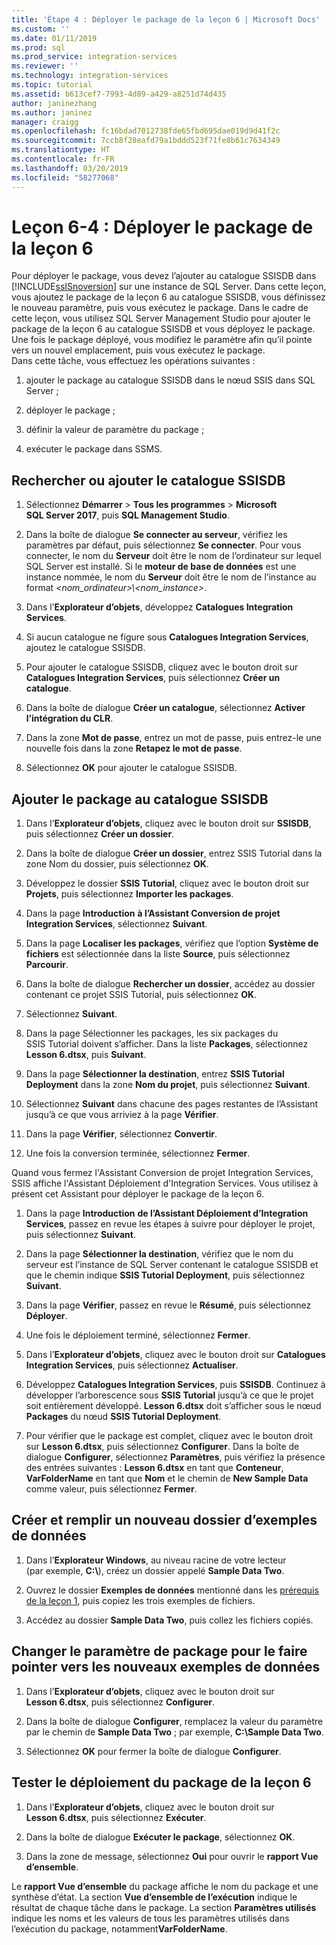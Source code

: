 ```yaml
---
title: 'Étape 4 : Déployer le package de la leçon 6 | Microsoft Docs'
ms.custom: ''
ms.date: 01/11/2019
ms.prod: sql
ms.prod_service: integration-services
ms.reviewer: ''
ms.technology: integration-services
ms.topic: tutorial
ms.assetid: b613cef7-7993-4d89-a429-a8251d74d435
author: janinezhang
ms.author: janinez
manager: craigg
ms.openlocfilehash: fc16bdad7012738fde65fbd695dae019d9d41f2c
ms.sourcegitcommit: 7ccb8f28eafd79a1bddd523f71fe8b61c7634349
ms.translationtype: HT
ms.contentlocale: fr-FR
ms.lasthandoff: 03/20/2019
ms.locfileid: "58277068"
---
```

# <a name="lesson-6-4-deploy-the-lesson-6-package"></a>Leçon 6-4 : Déployer le package de la leçon 6

Pour déployer le package, vous devez l’ajouter au catalogue SSISDB dans [!INCLUDE[ssISnoversion](../includes/ssisnoversion-md.md)] sur une instance de SQL Server. Dans cette leçon, vous ajoutez le package de la leçon 6 au catalogue SSISDB, vous définissez le nouveau paramètre, puis vous exécutez le package. Dans le cadre de cette leçon, vous utilisez SQL Server Management Studio pour ajouter le package de la leçon 6 au catalogue SSISDB et vous déployez le package. Une fois le package déployé, vous modifiez le paramètre afin qu’il pointe vers un nouvel emplacement, puis vous exécutez le package.   
Dans cette tâche, vous effectuez les opérations suivantes :  

1. ajouter le package au catalogue SSISDB dans le nœud SSIS dans SQL Server ;  
  
2. déployer le package ;  
  
3. définir la valeur de paramètre du package ;  

4. exécuter le package dans SSMS.  
  
## <a name="locate-or-add-the-ssisdb-catalog"></a>Rechercher ou ajouter le catalogue SSISDB  
  
1.  Sélectionnez **Démarrer** > **Tous les programmes** > **Microsoft SQL Server 2017**, puis **SQL Management Studio**.  
  
2.  Dans la boîte de dialogue **Se connecter au serveur**, vérifiez les paramètres par défaut, puis sélectionnez **Se connecter**. Pour vous connecter, le nom du **Serveur** doit être le nom de l’ordinateur sur lequel SQL Server est installé. Si le **moteur de base de données** est une instance nommée, le nom du **Serveur** doit être le nom de l’instance au format *\<nom_ordinateur>\\\<nom_instance>*. 
  
3.  Dans l’**Explorateur d’objets**, développez **Catalogues Integration Services**.  
  
4.  Si aucun catalogue ne figure sous **Catalogues Integration Services**, ajoutez le catalogue SSISDB.  
  
5.  Pour ajouter le catalogue SSISDB, cliquez avec le bouton droit sur **Catalogues Integration Services**, puis sélectionnez **Créer un catalogue**.  
  
6.  Dans la boîte de dialogue **Créer un catalogue**, sélectionnez **Activer l’intégration du CLR**.  
  
7.  Dans la zone **Mot de passe**, entrez un mot de passe, puis entrez-le une nouvelle fois dans la zone **Retapez le mot de passe**. 
  
8.  Sélectionnez **OK** pour ajouter le catalogue SSISDB.  
  
## <a name="add-the-package-to-the-ssisdb-catalog"></a>Ajouter le package au catalogue SSISDB  
  
1.  Dans l’**Explorateur d’objets**, cliquez avec le bouton droit sur **SSISDB**, puis sélectionnez **Créer un dossier**.  
  
2.  Dans la boîte de dialogue **Créer un dossier**, entrez SSIS Tutorial dans la zone Nom du dossier, puis sélectionnez **OK**.  
  
3.  Développez le dossier **SSIS Tutorial**, cliquez avec le bouton droit sur **Projets**, puis sélectionnez **Importer les packages**.  
  
4.  Dans la page **Introduction** **à l’Assistant Conversion de projet Integration Services**, sélectionnez **Suivant**.  
  
5.  Dans la page **Localiser les packages**, vérifiez que l’option **Système de fichiers** est sélectionnée dans la liste **Source**, puis sélectionnez **Parcourir**.  
  
6.  Dans la boîte de dialogue **Rechercher un dossier**, accédez au dossier contenant ce projet SSIS Tutorial, puis sélectionnez **OK**.  
  
7.  Sélectionnez **Suivant**.  
  
8.  Dans la page Sélectionner les packages, les six packages du SSIS Tutorial doivent s’afficher. Dans la liste **Packages**, sélectionnez **Lesson 6.dtsx**, puis **Suivant**.  
  
9. Dans la page **Sélectionner la destination**, entrez **SSIS Tutorial Deployment** dans la zone **Nom du projet**, puis sélectionnez **Suivant**.

10. Sélectionnez **Suivant** dans chacune des pages restantes de l’Assistant jusqu’à ce que vous arriviez à la page **Vérifier**.  
  
11. Dans la page **Vérifier**, sélectionnez **Convertir**.  
  
12. Une fois la conversion terminée, sélectionnez **Fermer**.  
  
Quand vous fermez l'Assistant Conversion de projet Integration Services, SSIS affiche l'Assistant Déploiement d'Integration Services. Vous utilisez à présent cet Assistant pour déployer le package de la leçon 6.  
  
1.  Dans la page **Introduction** **de l’Assistant Déploiement d’Integration Services**, passez en revue les étapes à suivre pour déployer le projet, puis sélectionnez **Suivant**.  
  
2.  Dans la page **Sélectionner la destination**, vérifiez que le nom du serveur est l’instance de SQL Server contenant le catalogue SSISDB et que le chemin indique **SSIS Tutorial Deployment**, puis sélectionnez **Suivant**.  
  
3.  Dans la page **Vérifier**, passez en revue le **Résumé**, puis sélectionnez **Déployer**.  
  
4.  Une fois le déploiement terminé, sélectionnez **Fermer**.  
  
5.  Dans l’**Explorateur d’objets**, cliquez avec le bouton droit sur **Catalogues Integration Services**, puis sélectionnez **Actualiser**.  
  
6.  Développez **Catalogues Integration Services**, puis **SSISDB**. Continuez à développer l’arborescence sous **SSIS Tutorial** jusqu’à ce que le projet soit entièrement développé. **Lesson 6.dtsx** doit s’afficher sous le nœud **Packages** du nœud **SSIS Tutorial Deployment**.  
  
7.  Pour vérifier que le package est complet, cliquez avec le bouton droit sur **Lesson 6.dtsx**, puis sélectionnez **Configurer**. Dans la boîte de dialogue **Configurer**, sélectionnez **Paramètres**, puis vérifiez la présence des entrées suivantes : **Lesson 6.dtsx** en tant que **Conteneur**, **VarFolderName** en tant que **Nom** et le chemin de **New Sample Data** comme valeur, puis sélectionnez **Fermer**.  
  
## <a name="create-and-populate-a-new-sample-data-folder"></a>Créer et remplir un nouveau dossier d’exemples de données  
  
1.  Dans l’**Explorateur Windows**, au niveau racine de votre lecteur (par exemple, **C:\\**), créez un dossier appelé **Sample Data Two**.  
  
2.  Ouvrez le dossier **Exemples de données** mentionné dans les [prérequis de la leçon 1](../integration-services/lesson-1-create-a-project-and-basic-package-with-ssis.md#prerequisites), puis copiez les trois exemples de fichiers.  
  
3.  Accédez au dossier **Sample Data Two**, puis collez les fichiers copiés.  
  
## <a name="change-the-package-parameter-to-point-to-the-new-sample-data"></a>Changer le paramètre de package pour le faire pointer vers les nouveaux exemples de données  
  
1.  Dans l’**Explorateur d’objets**, cliquez avec le bouton droit sur **Lesson 6.dtsx**, puis sélectionnez **Configurer**.  
  
2.  Dans la boîte de dialogue **Configurer**, remplacez la valeur du paramètre par le chemin de **Sample Data Two** ; par exemple, **C:\\Sample Data Two**.  
  
3.  Sélectionnez **OK** pour fermer la boîte de dialogue **Configurer**.  
  
## <a name="test-the-lesson-6-package-deployment"></a>Tester le déploiement du package de la leçon 6  
  
1.  Dans l’**Explorateur d’objets**, cliquez avec le bouton droit sur **Lesson 6.dtsx**, puis sélectionnez **Exécuter**.  
  
2.  Dans la boîte de dialogue **Exécuter le package**, sélectionnez **OK**.  
  
3.  Dans la zone de message, sélectionnez **Oui** pour ouvrir le **rapport Vue d’ensemble**.  
  
Le **rapport Vue d’ensemble** du package affiche le nom du package et une synthèse d’état. La section **Vue d’ensemble de l’exécution** indique le résultat de chaque tâche dans le package. La section **Paramètres utilisés** indique les noms et les valeurs de tous les paramètres utilisés dans l’exécution du package, notamment**VarFolderName**.  
  
